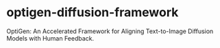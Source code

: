 # optigen-diffusion-framework
OptiGen: An Accelerated Framework for Aligning Text-to-Image Diffusion Models with Human Feedback.

